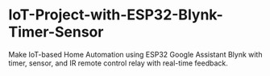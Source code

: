 # IoT-Project-with-ESP32-Blynk-Timer-Sensor
Make IoT-based Home Automation using ESP32 Google Assistant Blynk with timer, sensor, and IR remote control relay with real-time feedback.
